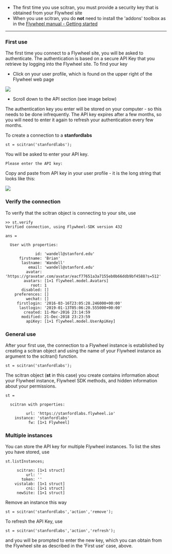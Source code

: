 * The first time you use scitran, you must provide a security key that is obtained from your Flywheel site
* When you use scitran, you do **not** need to install the 'addons' toolbox as in the [Flywheel manual - Getting started](https://flywheel-io.github.io/core/branches/master/matlab/getting_started.html)

***

### First use

The first time you connect to a Flywheel site, you will be asked to authenticate.  The authentication is based on a secure API Key that you retrieve by logging into the Flywheel site.  To find your key

* Click on your user profile, which is found on the upper right of the Flywheel web page

![](https://github.com/scitran/client/wiki/images/loginProfile.png)

* Scroll down to the API section (see image below)

The authentication key you enter will be stored on your computer - so this needs to be done infrequently. The API key expires after a few months, so you will need to enter it again to refresh your authentication every few months.

To create a connection to a **stanfordlabs**

    st = scitran('stanfordlabs');

You will be asked to enter your API key.  

    Please enter the API key: 

Copy and paste from API key in your user profile - it is the long string that looks like this:

![](https://github.com/scitran/client/wiki/images/userAPI.png)

### Verify the connection

To verify that the scitran object is connecting to your site, use
```
>> st.verify
Verified connection, using Flywheel-SDK version 432

ans = 

  User with properties:

             id: 'wandell@stanford.edu'
      firstname: 'Brian'
       lastname: 'Wandell'
          email: 'wandell@stanford.edu'
         avatar: 'https://gravatar.com/avatar/eacf77651a3a7155eb0b66ddb9bf4588?s=512'
        avatars: [1×1 flywheel.model.Avatars]
           root: 1
       disabled: []
    preferences: []
         wechat: []
     firstlogin: '2016-03-16T23:05:28.246000+00:00'
      lastlogin: '2019-01-13T05:06:20.555000+00:00'
        created: 11-Mar-2016 23:14:59
       modified: 21-Dec-2018 23:23:59
         apiKey: [1×1 flywheel.model.UserApiKey]
```
### General use

After your first use, the connection to a Flywheel instance is established by creating a scitran object and using the name of your Flywheel instance as argument to the scitran() function.
```
st = scitran('stanfordlabs');
```

The scitran object (**st** in this case) you create contains information about your Flywheel instance, Flywheel SDK methods, and hidden information about your permissions.
```
st = 

  scitran with properties:

         url: 'https://stanfordlabs.flywheel.io'
    instance: 'stanfordlabs'
          fw: [1×1 Flywheel]
```

### Multiple instances
You can store the API key for multiple Flywheel instances.  To list the sites you have stored, use

    st.listInstances;

```
     scitran: [1×1 struct]
         url: ''
       token: ''
    vistalab: [1×1 struct]
         cni: [1×1 struct]
     newSite: [1×1 struct]
```
Remove an instance this way

    st = scitran('stanfordlabs','action','remove');

To refresh the API Key, use

    st = scitran('stanfordlabs','action','refresh');

and you will be prompted to enter the new key, which you can obtain from the Flywheel site as described in the 'First use' case, above.

